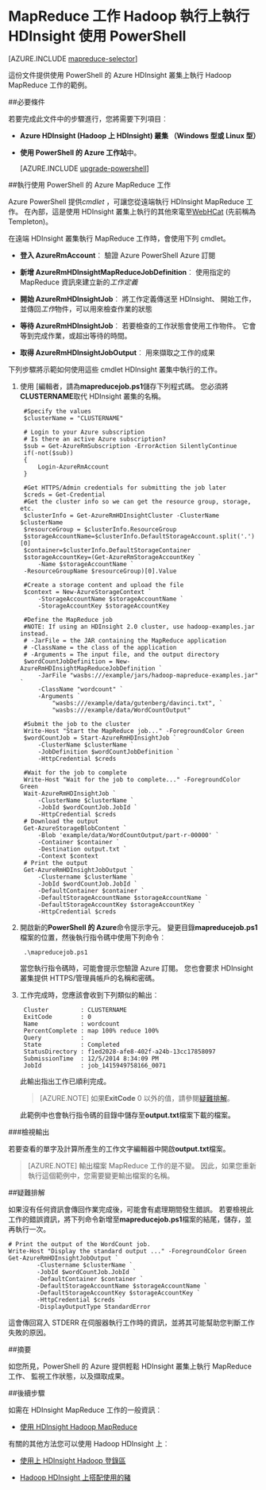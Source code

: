 <properties
   pageTitle="使用 Hadoop MapReduce 與 PowerShell |Microsoft Azure"
   description="瞭解如何使用 PowerShell 來遠端 MapReduce 工作 Hadoop 執行上執行 HDInsight。"
   services="hdinsight"
   documentationCenter=""
   authors="Blackmist"
   manager="jhubbard"
   editor="cgronlun"
    tags="azure-portal"/>

<tags
   ms.service="hdinsight"
   ms.devlang="na"
   ms.topic="article"
   ms.tgt_pltfrm="na"
   ms.workload="big-data"
   ms.date="08/29/2016"
   ms.author="larryfr"/>

# <a name="run-mapreduce-jobs-with-hadoop-on-hdinsight-using-powershell"></a>MapReduce 工作 Hadoop 執行上執行 HDInsight 使用 PowerShell

[AZURE.INCLUDE [mapreduce-selector](../../includes/hdinsight-selector-use-mapreduce.md)]

這份文件提供使用 PowerShell 的 Azure HDInsight 叢集上執行 Hadoop MapReduce 工作的範例。

##<a id="prereq"></a>必要條件

若要完成此文件中的步驟進行，您將需要下列項目︰

- **Azure HDInsight (Hadoop 上 HDInsight) 叢集 （Windows 型或 Linux 型）**

- **使用 PowerShell 的 Azure 工作站**中。

    [AZURE.INCLUDE [upgrade-powershell](../../includes/hdinsight-use-latest-powershell.md)]

##<a id="powershell"></a>執行使用 PowerShell 的 Azure MapReduce 工作

Azure PowerShell 提供*cmdlet* ，可讓您從遠端執行 HDInsight MapReduce 工作。 在內部，這是使用 HDInsight 叢集上執行的其他來電至[WebHCat](https://cwiki.apache.org/confluence/display/Hive/WebHCat) (先前稱為 Templeton)。

在遠端 HDInsight 叢集執行 MapReduce 工作時，會使用下列 cmdlet。

* **登入 AzureRmAccount**︰ 驗證 Azure PowerShell Azure 訂閱

* **新增 AzureRmHDInsightMapReduceJobDefinition**︰ 使用指定的 MapReduce 資訊來建立新的*工作定義*

* **開始 AzureRmHDInsightJob**︰ 將工作定義傳送至 HDInsight、 開始工作，並傳回*工作*物件，可以用來檢查作業的狀態

* **等待 AzureRmHDInsightJob**︰ 若要檢查的工作狀態會使用工作物件。 它會等到完成作業，或超出等待的時間。

* **取得 AzureRmHDInsightJobOutput**︰ 用來擷取之工作的成果

下列步驟將示範如何使用這些 cmdlet HDInsight 叢集中執行的工作。

1. 使用 [編輯者，請為**mapreducejob.ps1**儲存下列程式碼。 您必須將**CLUSTERNAME**取代 HDInsight 叢集的名稱。

        #Specify the values
        $clusterName = "CLUSTERNAME"
                
        # Login to your Azure subscription
        # Is there an active Azure subscription?
        $sub = Get-AzureRmSubscription -ErrorAction SilentlyContinue
        if(-not($sub))
        {
            Login-AzureRmAccount
        }

        #Get HTTPS/Admin credentials for submitting the job later
        $creds = Get-Credential
        #Get the cluster info so we can get the resource group, storage, etc.
        $clusterInfo = Get-AzureRmHDInsightCluster -ClusterName $clusterName
        $resourceGroup = $clusterInfo.ResourceGroup
        $storageAccountName=$clusterInfo.DefaultStorageAccount.split('.')[0]
        $container=$clusterInfo.DefaultStorageContainer
        $storageAccountKey=(Get-AzureRmStorageAccountKey `
            -Name $storageAccountName `
        -ResourceGroupName $resourceGroup)[0].Value

        #Create a storage content and upload the file
        $context = New-AzureStorageContext `
            -StorageAccountName $storageAccountName `
            -StorageAccountKey $storageAccountKey
            
        #Define the MapReduce job
        #NOTE: If using an HDInsight 2.0 cluster, use hadoop-examples.jar instead.
        # -JarFile = the JAR containing the MapReduce application
        # -ClassName = the class of the application
        # -Arguments = The input file, and the output directory
        $wordCountJobDefinition = New-AzureRmHDInsightMapReduceJobDefinition `
            -JarFile "wasbs:///example/jars/hadoop-mapreduce-examples.jar" `
            -ClassName "wordcount" `
            -Arguments `
                "wasbs:///example/data/gutenberg/davinci.txt", `
                "wasbs:///example/data/WordCountOutput"

        #Submit the job to the cluster
        Write-Host "Start the MapReduce job..." -ForegroundColor Green
        $wordCountJob = Start-AzureRmHDInsightJob `
            -ClusterName $clusterName `
            -JobDefinition $wordCountJobDefinition `
            -HttpCredential $creds

        #Wait for the job to complete
        Write-Host "Wait for the job to complete..." -ForegroundColor Green
        Wait-AzureRmHDInsightJob `
            -ClusterName $clusterName `
            -JobId $wordCountJob.JobId `
            -HttpCredential $creds
        # Download the output
        Get-AzureStorageBlobContent `
            -Blob 'example/data/WordCountOutput/part-r-00000' `
            -Container $container `
            -Destination output.txt `
            -Context $context
        # Print the output
        Get-AzureRmHDInsightJobOutput `
            -Clustername $clusterName `
            -JobId $wordCountJob.JobId `
            -DefaultContainer $container `
            -DefaultStorageAccountName $storageAccountName `
            -DefaultStorageAccountKey $storageAccountKey `
            -HttpCredential $creds
            
2. 開啟新的**PowerShell 的 Azure**命令提示字元。 變更目錄**mapreducejob.ps1**檔案的位置，然後執行指令碼中使用下列命令︰

        .\mapreducejob.ps1
    
    當您執行指令碼時，可能會提示您驗證 Azure 訂閱。 您也會要求 HDInsight 叢集提供 HTTPS/管理員帳戶的名稱和密碼。

3. 工作完成時，您應該會收到下列類似的輸出︰

        Cluster         : CLUSTERNAME
        ExitCode        : 0
        Name            : wordcount
        PercentComplete : map 100% reduce 100%
        Query           :
        State           : Completed
        StatusDirectory : f1ed2028-afe8-402f-a24b-13cc17858097
        SubmissionTime  : 12/5/2014 8:34:09 PM
        JobId           : job_1415949758166_0071

    此輸出指出工作已順利完成。

    > [AZURE.NOTE] 如果**ExitCode** 0 以外的值，請參閱[疑難排解](#troubleshooting)。

    此範例中也會執行指令碼的目錄中儲存至**output.txt**檔案下載的檔案。

###<a name="view-output"></a>檢視輸出

若要查看的單字及計算所產生的工作文字編輯器中開啟**output.txt**檔案。

> [AZURE.NOTE] 輸出檔案 MapReduce 工作的是不變。 因此，如果您重新執行這個範例中，您需要變更輸出檔案的名稱。

##<a id="troubleshooting"></a>疑難排解

如果沒有任何資訊會傳回作業完成後，可能會有處理期間發生錯誤。 若要檢視此工作的錯誤資訊，將下列命令新增至**mapreducejob.ps1**檔案的結尾，儲存，並再執行一次。

    # Print the output of the WordCount job.
    Write-Host "Display the standard output ..." -ForegroundColor Green
    Get-AzureRmHDInsightJobOutput `
            -Clustername $clusterName `
            -JobId $wordCountJob.JobId `
            -DefaultContainer $container `
            -DefaultStorageAccountName $storageAccountName `
            -DefaultStorageAccountKey $storageAccountKey `
            -HttpCredential $creds `
            -DisplayOutputType StandardError

這會傳回寫入 STDERR 在伺服器執行工作時的資訊，並將其可能幫助您判斷工作失敗的原因。

##<a id="summary"></a>摘要

如您所見，PowerShell 的 Azure 提供輕鬆 HDInsight 叢集上執行 MapReduce 工作、 監視工作狀態，以及擷取成果。

##<a id="nextsteps"></a>後續步驟

如需在 HDInsight MapReduce 工作的一般資訊︰

* [使用 HDInsight Hadoop MapReduce](hdinsight-use-mapreduce.md)

有關的其他方法您可以使用 Hadoop HDInsight 上︰

* [使用上 HDInsight Hadoop 登錄區](hdinsight-use-hive.md)

* [Hadoop HDInsight 上搭配使用的豬](hdinsight-use-pig.md)
